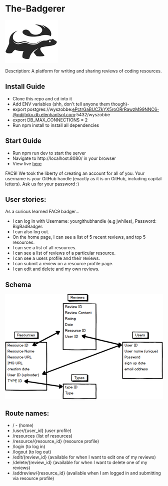 # The-Badgerer

![Lovely Badger](public/images/badger-logo.png)

Description: A platform for writing and sharing reviews of coding resources. 

## Install Guide
- Clone this repo and cd into it
- Add ENV variables (shh, don't tell anyone them though)- 
- export postgres://wyszobbe:ePctrGaBUCZkYX5roORrRawzM99NNC6-@qdjjtnkv.db.elephantsql.com:5432/wyszobbe
- export DB_MAX_CONNECTIONS = 2
- Run npm install to install all dependencies

## Start Guide
- Run npm run dev to start the server
- Navigate to http://localhost:8080/ in your browser
- View live [here](http://the-badgerer.herokuapp.com/)

FAC9!
We took the liberty of creating an account for all of you. Your username is your GitHub handle (exactly as it is on GitHub, including capital letters). Ask us for your password :)

## User stories:

As a curious learned FAC9 badger...
- I can log in with Username: yourgithubhandle (e.g jwhiles), Password: BigBadBadger.
- I can also log out.
- On the home page, I can see a list of 5 recent reviews, and top 5 resources.
- I can see a list of all resources.
- I can see a list of reviews of a particular resource.
- I can see a users profile and their reviews.
- I can submit a review on a resource profile page.
- I can edit and delete and my own reviews.

## Schema

![Schema](schema.png)

## Route names:
- / - (home)
- /user/{user_id} (user profile)
- /resources (list of resources)
- /resource/{resource_id} (resource profile)
- /login (to log in)
- /logout (to log out) 
- /edit/{review_id} (available for when I want to edit one of my reviews)
- /delete/{review_id} (available for when I want to delete one of my reviews)
- /addreview/{resource_id} (available when I am logged in and submitting via resource profile)
